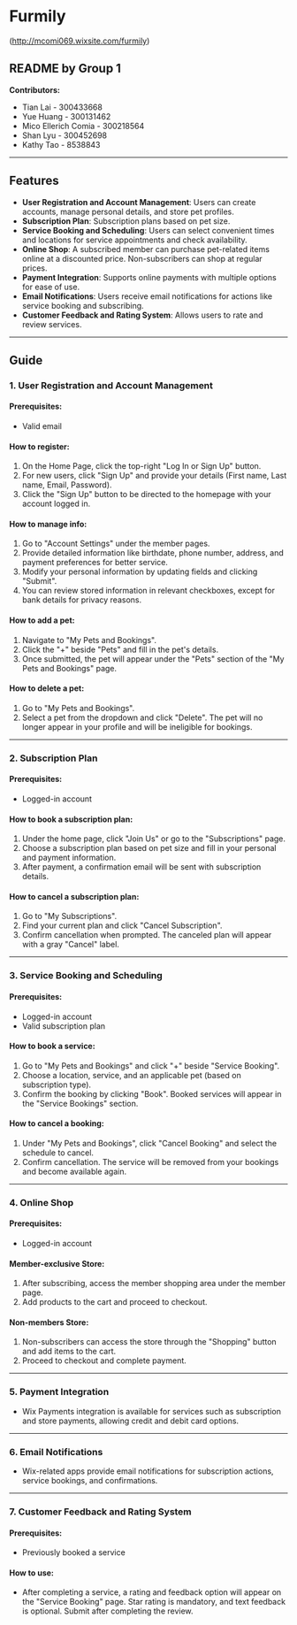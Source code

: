 # Furmily
(http://mcomi069.wixsite.com/furmily)

## README by Group 1

**Contributors:**
- Tian Lai - 300433668
- Yue Huang - 300131462
- Mico Ellerich Comia - 300218564
- Shan Lyu - 300452698
- Kathy Tao - 8538843

---

## Features

- **User Registration and Account Management**: Users can create accounts, manage personal details, and store pet profiles.
- **Subscription Plan**: Subscription plans based on pet size.
- **Service Booking and Scheduling**: Users can select convenient times and locations for service appointments and check availability.
- **Online Shop**: A subscribed member can purchase pet-related items online at a discounted price. Non-subscribers can shop at regular prices.
- **Payment Integration**: Supports online payments with multiple options for ease of use.
- **Email Notifications**: Users receive email notifications for actions like service booking and subscribing.
- **Customer Feedback and Rating System**: Allows users to rate and review services.

---

## Guide

### 1. User Registration and Account Management

#### Prerequisites:
- Valid email

#### How to register:
1. On the Home Page, click the top-right "Log In or Sign Up" button.
2. For new users, click "Sign Up" and provide your details (First name, Last name, Email, Password).
3. Click the "Sign Up" button to be directed to the homepage with your account logged in.

#### How to manage info:
1. Go to "Account Settings" under the member pages.
2. Provide detailed information like birthdate, phone number, address, and payment preferences for better service.
3. Modify your personal information by updating fields and clicking "Submit".
4. You can review stored information in relevant checkboxes, except for bank details for privacy reasons.

#### How to add a pet:
1. Navigate to "My Pets and Bookings".
2. Click the "+" beside "Pets" and fill in the pet's details.
3. Once submitted, the pet will appear under the "Pets" section of the "My Pets and Bookings" page.

#### How to delete a pet:
1. Go to "My Pets and Bookings".
2. Select a pet from the dropdown and click "Delete". The pet will no longer appear in your profile and will be ineligible for bookings.

---

### 2. Subscription Plan

#### Prerequisites:
- Logged-in account

#### How to book a subscription plan:
1. Under the home page, click "Join Us" or go to the "Subscriptions" page.
2. Choose a subscription plan based on pet size and fill in your personal and payment information.
3. After payment, a confirmation email will be sent with subscription details.

#### How to cancel a subscription plan:
1. Go to "My Subscriptions".
2. Find your current plan and click "Cancel Subscription".
3. Confirm cancellation when prompted. The canceled plan will appear with a gray "Cancel" label.

---

### 3. Service Booking and Scheduling

#### Prerequisites:
- Logged-in account
- Valid subscription plan

#### How to book a service:
1. Go to "My Pets and Bookings" and click "+" beside "Service Booking".
2. Choose a location, service, and an applicable pet (based on subscription type).
3. Confirm the booking by clicking "Book". Booked services will appear in the "Service Bookings" section.

#### How to cancel a booking:
1. Under "My Pets and Bookings", click "Cancel Booking" and select the schedule to cancel.
2. Confirm cancellation. The service will be removed from your bookings and become available again.

---

### 4. Online Shop

#### Prerequisites:
- Logged-in account

#### Member-exclusive Store:
1. After subscribing, access the member shopping area under the member page.
2. Add products to the cart and proceed to checkout.

#### Non-members Store:
1. Non-subscribers can access the store through the "Shopping" button and add items to the cart.
2. Proceed to checkout and complete payment.

---

### 5. Payment Integration

- Wix Payments integration is available for services such as subscription and store payments, allowing credit and debit card options.

---

### 6. Email Notifications

- Wix-related apps provide email notifications for subscription actions, service bookings, and confirmations.

---

### 7. Customer Feedback and Rating System

#### Prerequisites:
- Previously booked a service

#### How to use:
- After completing a service, a rating and feedback option will appear on the "Service Booking" page. Star rating is mandatory, and text feedback is optional. Submit after completing the review.